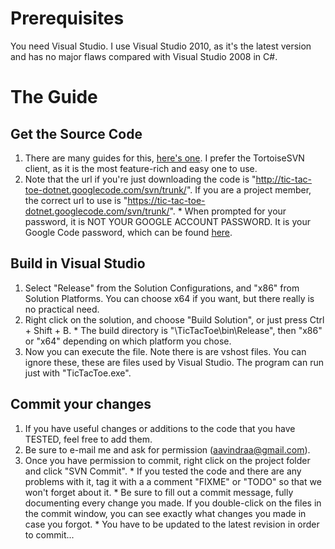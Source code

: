 # Prerequisites #
You need Visual Studio. I use Visual Studio 2010, as it's the latest version and has no major flaws compared with Visual Studio 2008 in C#.

# The Guide #

## Get the Source Code ##
  1. There are many guides for this, [here's one](http://code.google.com/p/imos-toolbox/wiki/tortoiseSVN). I prefer the TortoiseSVN client, as it is the most feature-rich and easy one to use.
  1. Note that the url if you're just downloading the code is "http://tic-tac-toe-dotnet.googlecode.com/svn/trunk/". If you are a project member, the correct url to use is "https://tic-tac-toe-dotnet.googlecode.com/svn/trunk/".
    * When prompted for your password, it is NOT YOUR GOOGLE ACCOUNT PASSWORD. It is your Google Code password, which can be found [here](http://code.google.com/hosting/settings).

## Build in Visual Studio ##

  1. Select "Release" from the Solution Configurations, and "x86" from Solution Platforms. You can choose x64 if you want, but there really is no practical need.
  1. Right click on the solution, and choose "Build Solution", or just press Ctrl + Shift + B.
    * The build directory is "\TicTacToe\bin\Release\", then "x86" or "x64" depending on which platform you chose.
  1. Now you can execute the file. Note there is are vshost files. You can ignore these, these are files used by Visual Studio. The program can run just with "TicTacToe.exe".

## Commit your changes ##

  1. If you have useful changes or additions to the code that you have TESTED, feel free to add them.
  1. Be sure to e-mail me and ask for permission (aavindraa@gmail.com).
  1. Once you have permission to commit, right click on the project folder and click "SVN Commit".
    * If you tested the code and there are any problems with it, tag it with a a comment "FIXME" or "TODO" so that we won't forget about it.
    * Be sure to fill out a commit message, fully documenting every change you made. If you double-click on the files in the commit window, you can see exactly what changes you made in case you forgot.
    * You have to be updated to the latest revision in order to commit...